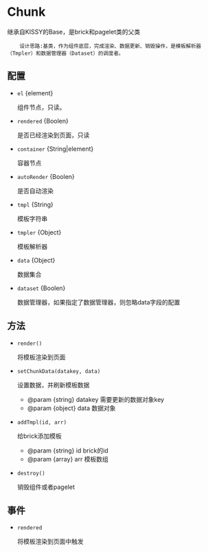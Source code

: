 # Chunk

继承自KISSY的Base，是brick和pagelet类的父类


        设计思路:基类，作为组件底层，完成渲染、数据更新、销毁操作，是模板解析器（Tmpler）和数据管理器（Dataset）的调度者。

## 配置

* `el` {element}

    组件节点，只读。

* `rendered` {Boolen}

    是否已经渲染到页面，只读

* `container` {String|element}

    容器节点

* `autoRender` {Boolen}

    是否自动渲染

* `tmpl` {String}

    模板字符串

* `tmpler` {Object}

    模板解析器

* `data` {Object}

    数据集合

* `dataset` {Boolen}

    数据管理器，如果指定了数据管理器，则忽略data字段的配置



## 方法

* `render()`

    将模板渲染到页面

* `setChunkData(datakey, data)`

    设置数据，并刷新模板数据

    * @param {string} datakey 需要更新的数据对象key
    * @param {object} data    数据对象

* `addTmpl(id, arr)`

    给brick添加模板

    * @param {string} id  brick的id
    * @param {array} arr 模板数组

* `destroy()`

    销毁组件或者pagelet


## 事件

* `rendered`

    将模板渲染到页面中触发





